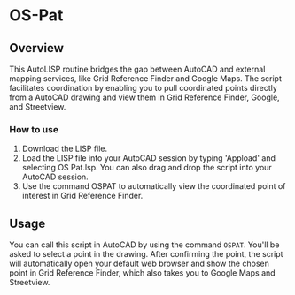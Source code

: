 # OS-Pat
## Overview
This AutoLISP routine bridges the gap between AutoCAD and external mapping services, like Grid Reference Finder and Google Maps. The script facilitates coordination by enabling you to pull coordinated points directly from a AutoCAD drawing and view them in Grid Reference Finder, Google, and Streetview.
### How to use
1. Download the LISP file.
2. Load the LISP file into your AutoCAD session by typing 'Appload' and selecting OS Pat.lsp. You can also drag and drop the script into your AutoCAD session.
3. Use the command OSPAT to automatically view the coordinated point of interest in Grid Reference Finder.

## Usage

You can call this script in AutoCAD by using the command `OSPAT`. You'll be asked to select a point in the drawing. After confirming the point, the script will automatically open your default web browser and show the chosen point in Grid Reference Finder, which also takes you to Google Maps and Streetview.
